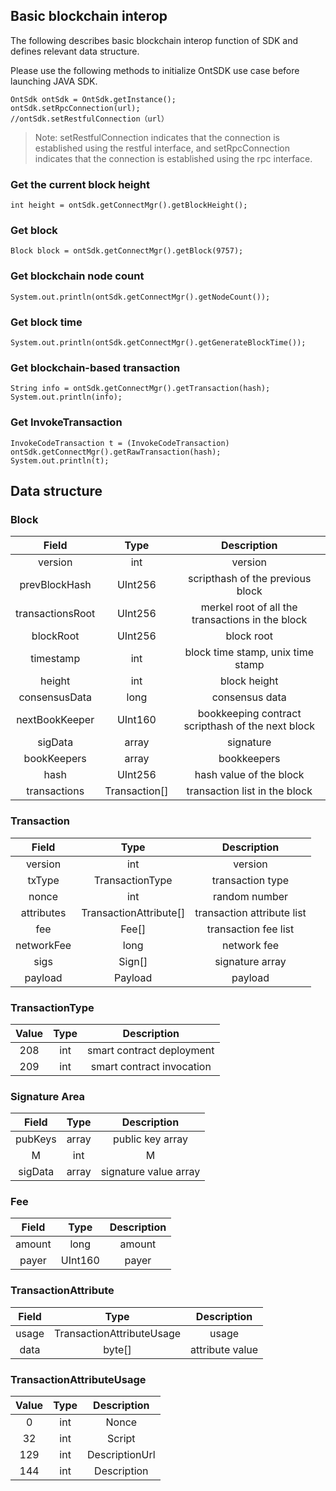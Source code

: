 ## Basic blockchain interop

The following describes basic blockchain interop function of SDK and defines relevant data structure.

Please use the following methods to initialize OntSDK use case before launching JAVA SDK.

```
OntSdk ontSdk = OntSdk.getInstance();
ontSdk.setRpcConnection(url);
//ontSdk.setRestfulConnection（url）
```

> Note: setRestfulConnection indicates that the connection is established using the restful interface, and setRpcConnection indicates that the connection is established using the rpc interface.

### Get the current block height

```
int height = ontSdk.getConnectMgr().getBlockHeight();
```

### Get block

```
Block block = ontSdk.getConnectMgr().getBlock(9757);
```



### Get blockchain node count

```
System.out.println(ontSdk.getConnectMgr().getNodeCount());
```

### Get block time

```
System.out.println(ontSdk.getConnectMgr().getGenerateBlockTime());
```

### Get blockchain-based transaction

```
String info = ontSdk.getConnectMgr().getTransaction(hash);
System.out.println(info);
```
### Get InvokeTransaction 

```
InvokeCodeTransaction t = (InvokeCodeTransaction) ontSdk.getConnectMgr().getRawTransaction(hash);
System.out.println(t);
```

## Data structure

### Block

| Field     |     Type |   Description   | 
| :--------------: | :--------:| :------: |
|    version|   int|  version  |
|    prevBlockHash|   UInt256|  scripthash of the previous block|
|    transactionsRoot|   UInt256|  merkel root of all the transactions in the block|
|    blockRoot|   UInt256| block root|
|    timestamp|   int| block time stamp, unix time stamp|
|    height|   int|  block height |
|    consensusData|   long |  consensus data |
|    nextBookKeeper|   UInt160 |  bookkeeping contract scripthash of the next block |
|    sigData|   array|  signature |
|    bookKeepers|   array|  bookkeepers |
|    hash|   UInt256 |  hash value of the block |
|    transactions|   Transaction[] |  transaction list in the block |


### Transaction

| Field     |     Type |   Description   | 
| :--------------: | :--------:| :------: |
|    version|   int|  version  |
|    txType|   TransactionType|transaction type|
|    nonce|   int |  random number|
|    attributes|   TransactionAttribute[]|  transaction attribute list |
|    fee|   Fee[] |  transaction fee list |
|    networkFee|   long| network fee  |
|    sigs|   Sign[]|   signature array  |
|    payload| Payload |  payload  |




### TransactionType

| Value     |     Type |   Description   | 
| :--------------: | :--------:| :------: |
|    208|   int |  smart contract deployment |
|    209|   int | smart contract invocation |


### Signature Area

| Field     |     Type |   Description   | 
| :--------------: | :--------:| :------: |
|    pubKeys|   array |  public key array|
|    M|   int | M |
|    sigData|   array | signature value array |


### Fee

| Field     |     Type |   Description   | 
| :--------------: | :--------:| :------: |
|    amount|   long|  amount|
|    payer|   UInt160 | payer |

### TransactionAttribute

| Field    |     Type |   Description   | 
| :--------------: | :--------:| :------: |
|    usage |   TransactionAttributeUsage |  usage|
|    data|   byte[] | attribute value |


### TransactionAttributeUsage

| Value     |     Type |   Description   | 
| :--------------: | :--------:| :------: |
|    0|   int|  Nonce|
|    32|   int | Script |
|    129|   int | DescriptionUrl |
|    144|   int | Description |
